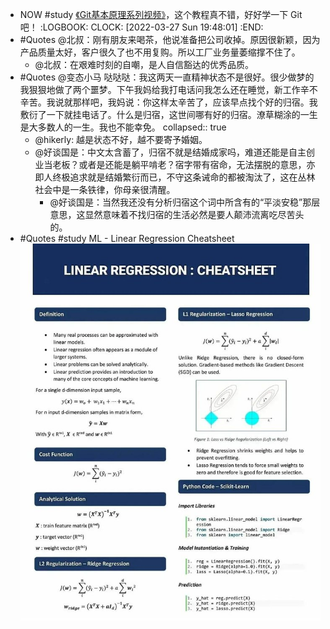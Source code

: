 - NOW #study [《Git基本原理系列视频》](https://space.bilibili.com/364122352/channel/collectiondetail?sid=290009)，这个教程真不错，好好学一下 Git 吧！
  :LOGBOOK:
  CLOCK: [2022-03-27 Sun 19:48:01]
  :END:
- #Quotes @北叔：刚有朋友来喝茶，他说准备把公司收掉。原因很新颖，因为产品质量太好，客户很久了也不用复购。所以工厂业务量萎缩撑不住了。
	- @北叔：在艰难时刻的自嘲，是人自信豁达的优秀品质。
- #Quotes @变态小马 哒哒哒：我这两天一直精神状态不是很好。很少做梦的我狠狠地做了两个噩梦。下午我妈给我打电话问我怎么还在睡觉，新工作辛不辛苦。我说就那样吧，我妈说：你这样太辛苦了，应该早点找个好的归宿。我敷衍了一下就挂电话了。什么是归宿，这世间哪有好的归宿。潦草糊涂的一生是大多数人的一生。我也不能幸免。
  collapsed:: true
	- @hikerly: 越是状态不好，越不要寄予婚姻。
	- @好谈国是：中文太含蓄了，归宿不就是结婚成家吗，难道还能是自主创业当老板？或者是还能是躺平啃老？宿字带有宿命，无法摆脱的意思，亦即人终极追求就是结婚繁衍而已，不守这条诫命的都被淘汰了，这在丛林社会中是一条铁律，你母亲很清醒。
		- @好谈国是：当然我还没有分析归宿这个词中所含有的“平淡安稳”那层意思，这显然意味着不找归宿的生活必然是要人颠沛流离吃尽苦头的。
- #Quotes #study ML - Linear Regression Cheatsheet ![Linear Regression Cheatsheet.png](../assets/image_1648382293684_0.png)